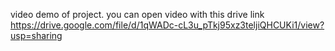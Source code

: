 video demo of project.
you can open video with this drive link https://drive.google.com/file/d/1qWADc-cL3u_pTkj95xz3teljiQHCUKi1/view?usp=sharing

